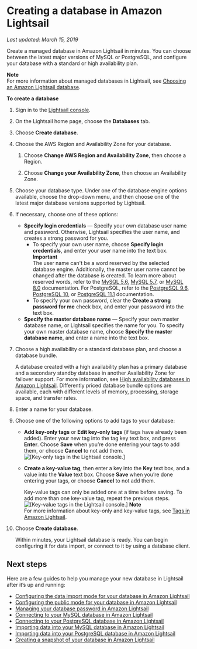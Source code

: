 # Creating a database in Amazon Lightsail<a name="amazon-lightsail-creating-a-database"></a>

 *Last updated: March 15, 2019* 

Create a managed database in Amazon Lightsail in minutes\. You can choose between the latest major versions of MySQL or PostgreSQL, and configure your database with a standard or high availability plan\.

**Note**  
For more information about managed databases in Lightsail, see [Choosing an Amazon Lightsail database](amazon-lightsail-choosing-a-database.md)\.

**To create a database**

1. Sign in to the [Lightsail console](https://lightsail.aws.amazon.com/)\.

1. On the Lightsail home page, choose the **Databases** tab\.

1. Choose **Create database**\.

1. Choose the AWS Region and Availability Zone for your database\.

   1. Choose **Change AWS Region and Availability Zone**, then choose a Region\.

   1. Choose **Change your Availability Zone**, then choose an Availability Zone\.

1. Choose your database type\. Under one of the database engine options available, choose the drop\-down menu, and then choose one of the latest major database versions supported by Lightsail\.

1. If necessary, choose one of these options:
   + **Specify login credentials** — Specify your own database user name and password\. Otherwise, Lightsail specifies the user name, and creates a strong password for you\. 
     + To specify your own user name, choose **Specify login credentials**, and enter your user name into the text box\.
**Important**  
The user name can't be a word reserved by the selected database engine\. Additionally, the master user name cannot be changed after the database is created\. To learn more about reserved words, refer to the [MySQL 5\.6](https://dev.mysql.com/doc/refman/5.6/en/keywords.html), [MySQL 5\.7](https://dev.mysql.com/doc/refman/5.7/en/keywords.html), or [MySQL 8\.0](https://dev.mysql.com/doc/refman/8.0/en/keywords.html) documentation\. For PostgreSQL, refer to the [PostgreSQL 9\.6](https://www.postgresql.org/docs/9.6/sql-keywords-appendix.html), [PostgreSQL 10](https://www.postgresql.org/docs/10/sql-keywords-appendix.html), or [PostgreSQL 11\.1](https://www.postgresql.org/docs/11/sql-keywords-appendix.html) documentation\.
     + To specify your own password, clear the **Create a strong password for me** check box, and enter your password into the text box\. 
   + **Specify the master database name** — Specify your own master database name, or Lightsail specifies the name for you\. To specify your own master database name, choose **Specify the master database name**, and enter a name into the text box\.

1. Choose a high availability or a standard database plan, and choose a database bundle\.

   A database created with a high availability plan has a primary database and a secondary standby database in another Availability Zone for failover support\. For more information, see [High availability databases in Amazon Lightsail](amazon-lightsail-high-availability-databases.md)\. Differently priced database bundle options are available, each with different levels of memory, processing, storage space, and transfer rates\.

1. Enter a name for your database\.

1. Choose one of the following options to add tags to your database:
   + **Add key\-only tags** or **Edit key\-only tags** \(if tags have already been added\)\. Enter your new tag into the tag key text box, and press **Enter**\. Choose **Save** when you’re done entering your tags to add them, or choose **Cancel** to not add them\.  
![\[Key-only tags in the Lightsail console.\]](https://d9yljz1nd5001.cloudfront.net/en_us/1cade0c7e07039bf59652df47a09d228/images/amazon-lightsail-key-only-tags.png)
   + **Create a key\-value tag**, then enter a key into the **Key** text box, and a value into the **Value** text box\. Choose **Save** when you’re done entering your tags, or choose **Cancel** to not add them\.

     Key\-value tags can only be added one at a time before saving\. To add more than one key\-value tag, repeat the previous steps\.  
![\[Key-value tags in the Lightsail console.\]](https://d9yljz1nd5001.cloudfront.net/en_us/1cade0c7e07039bf59652df47a09d228/images/amazon-lightsail-key-value-tag.png)
**Note**  
For more information about key\-only and key\-value tags, see [Tags in Amazon Lightsail](amazon-lightsail-tags.md)\.

1. Choose **Create database**\.

   Within minutes, your Lightsail database is ready\. You can begin configuring it for data import, or connect to it by using a database client\.

## Next steps<a name="creating-a-database-next-steps"></a>

Here are a few guides to help you manage your new database in Lightsail after it’s up and running:
+ [Configuring the data import mode for your database in Amazon Lightsail](amazon-lightsail-configuring-database-data-import-mode.md)
+ [Configuring the public mode for your database in Amazon Lightsail](amazon-lightsail-configuring-database-public-mode.md)
+ [Managing your database password in Amazon Lightsail](amazon-lightsail-managing-database-password.md)
+ [Connecting to your MySQL database in Amazon Lightsail](amazon-lightsail-connecting-to-your-mysql-database.md)
+ [Connecting to your PostgreSQL database in Amazon Lightsail](amazon-lightsail-connecting-to-your-postgres-database.md)
+ [Importing data into your MySQL database in Amazon Lightsail](amazon-lightsail-importing-data-into-your-mysql-database.md)
+ [Importing data into your PostgreSQL database in Amazon Lightsail](amazon-lightsail-importing-data-into-your-postgres-database.md)
+ [Creating a snapshot of your database in Amazon Lightsail](amazon-lightsail-creating-a-database-snapshot.md)